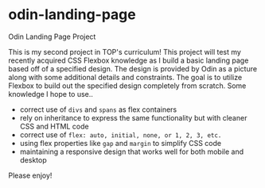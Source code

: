 # odin-landing-page

Odin Landing Page Project

This is my second project in TOP's curriculum! This project will test my recently acquired CSS Flexbox knowledge as I build a basic landing page based off of a specified design. The design is provided by Odin as a picture along with some additional details and constraints. The goal is to utilize Flexbox to build out the specified design completely from scratch. Some knowledge I hope to use..

- correct use of `divs` and `spans` as flex containers
- rely on inheritance to express the same functionality but with cleaner CSS and HTML code
- correct use of `flex: auto, initial, none, or 1, 2, 3, etc.`
- using flex properties like `gap` and `margin` to simplify CSS code
- maintaining a responsive design that works well for both mobile and desktop

Please enjoy!